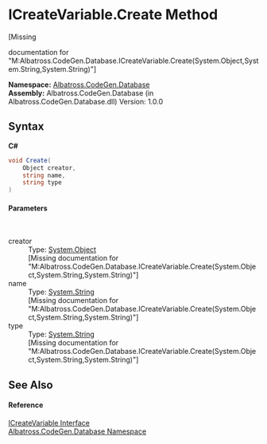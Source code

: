 # ICreateVariable.Create Method 
 

\[Missing <summary> documentation for "M:Albatross.CodeGen.Database.ICreateVariable.Create(System.Object,System.String,System.String)"\]

**Namespace:**&nbsp;<a href="E11F5D98.md">Albatross.CodeGen.Database</a><br />**Assembly:**&nbsp;Albatross.CodeGen.Database (in Albatross.CodeGen.Database.dll) Version: 1.0.0

## Syntax

**C#**<br />
``` C#
void Create(
	Object creator,
	string name,
	string type
)
```


#### Parameters
&nbsp;<dl><dt>creator</dt><dd>Type: <a href="http://msdn2.microsoft.com/en-us/library/e5kfa45b" target="_blank">System.Object</a><br />\[Missing <param name="creator"/> documentation for "M:Albatross.CodeGen.Database.ICreateVariable.Create(System.Object,System.String,System.String)"\]</dd><dt>name</dt><dd>Type: <a href="http://msdn2.microsoft.com/en-us/library/s1wwdcbf" target="_blank">System.String</a><br />\[Missing <param name="name"/> documentation for "M:Albatross.CodeGen.Database.ICreateVariable.Create(System.Object,System.String,System.String)"\]</dd><dt>type</dt><dd>Type: <a href="http://msdn2.microsoft.com/en-us/library/s1wwdcbf" target="_blank">System.String</a><br />\[Missing <param name="type"/> documentation for "M:Albatross.CodeGen.Database.ICreateVariable.Create(System.Object,System.String,System.String)"\]</dd></dl>

## See Also


#### Reference
<a href="8A2E037A.md">ICreateVariable Interface</a><br /><a href="E11F5D98.md">Albatross.CodeGen.Database Namespace</a><br />